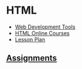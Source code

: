 # HTML

- [Web Development Tools](../tools/web-dev-tools.md)
- [HTML Online Courses](html-courses.md)
- [Lesson Plan](html-lesson-plan.md)

## [Assignments](assignments/index.md)